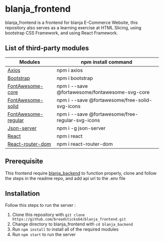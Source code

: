 # blanja_frontend
blanja_frontend is a frontend for blanja E-Commerce Website,
this repository also serves as a learning exercise at HTML Slicing, using bootstrap CSS Framework, and using React Framework.

## List of third-party modules
| Modules | npm install command |
| ------ | ------ |
| [Axios] | npm i axios  |
| [Bootstrap] | npm i bootstrap |
| [FontAwesome-core] | npm i --save @fortawesome/fontawesome-svg-core |
| [FontAwesome-solid] | npm i --save @fortawesome/free-solid-svg-icons |
| [FontAwesome-regular] | npm i --save @fortawesome/free-regular-svg-icons |
| [Json-server] |  npm i -g json-server  |
| [React] | npm i react |
| [React-router-dom] | npm i react-router-dom |

[Axios]: <https://axios-http.com/>
[Bootstrap]: <https://getbootstrap.com/>
[FontAwesome-core]: <https://fontawesome.com/>
[FontAwesome-solid]: <https://fontawesome.com/>
[FontAwesome-regular]: <https://fontawesome.com/>
[Json-server]: <https://github.com/typicode/json-server>
[React]: <https://reactjs.org/>
[React-router-dom]: <https://reactrouter.com/en/main>
[blanja_backend]: <https://github.com/breadsticks64/blanja_backend>

## Prerequisite
This frontend require [blanja_backend] to function properly, clone and follow the steps in the readme repo, and add api url to the .env file

## Installation
Follow this steps to run the server :
1. Clone this repository with `git clone https://github.com/breadsticks64/blanja_frontend.git`
2. Change directory to blanja_frontend with `cd blanja_backend`
3. Run `npm install` to install all of the required modules
4. Run `npm start` to run the server
